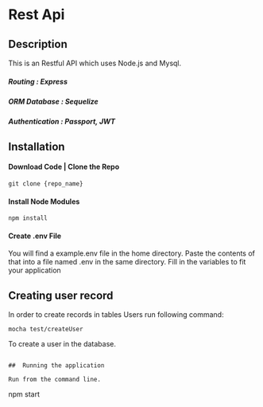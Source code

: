 # Rest Api

## Description
This is an Restful API which uses Node.js and Mysql. 

##### Routing         : Express
##### ORM Database    : Sequelize
##### Authentication  : Passport, JWT

## Installation

#### Download Code | Clone the Repo

```
git clone {repo_name}
```

#### Install Node Modules
```
npm install
```

#### Create .env File
You will find a example.env file in the home directory. Paste the contents of that into a file named .env in the same directory. 
Fill in the variables to fit your application

## Creating user record 
In order to create records in tables Users run following command:
```
mocha test/createUser
```
To create a user in the database.
```

##  Running the application

Run from the command line.
```
npm start
```
